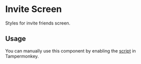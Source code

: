 # Invite Screen

Styles for invite friends screen.

## Usage

You can manually use this component by enabling the [script](https://raw.githubusercontent.com/Neutrxl/Themed/main/Friends/InviteScreen/InviteScreen.user.js) in Tampermonkey.